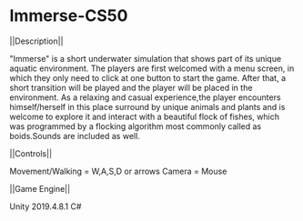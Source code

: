# Immerse-CS50
||Description||

"Immerse" is a short underwater simulation that shows part of its unique aquatic environment.
The players are first welcomed with a menu screen, in which they only need to click at one button to start 
the game. After that, a short transition will be played and the player will be placed in the environment.
As a relaxing and casual experience,the player encounters himself/herself in this place surround by unique 
animals and plants and is welcome to explore it and interact with a beautiful flock of fishes, which was 
programmed by a flocking algorithm most commonly called as boids.Sounds are included as well.

||Controls||

Movement/Walking = W,A,S,D or arrows
Camera = Mouse

||Game Engine||

Unity 2019.4.8.1
C#

